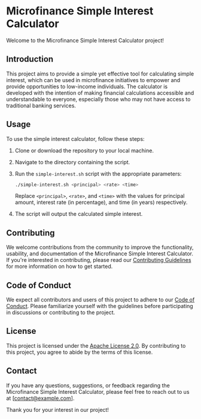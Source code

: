 # Microfinance Simple Interest Calculator

Welcome to the Microfinance Simple Interest Calculator project!

## Introduction

This project aims to provide a simple yet effective tool for calculating simple interest, which can be used in microfinance initiatives to empower and provide opportunities to low-income individuals. The calculator is developed with the intention of making financial calculations accessible and understandable to everyone, especially those who may not have access to traditional banking services.

## Usage

To use the simple interest calculator, follow these steps:

1. Clone or download the repository to your local machine.
2. Navigate to the directory containing the script.
3. Run the `simple-interest.sh` script with the appropriate parameters:
    ```bash
    ./simple-interest.sh <principal> <rate> <time>
    ```
   Replace `<principal>`, `<rate>`, and `<time>` with the values for principal amount, interest rate (in percentage), and time (in years) respectively.

4. The script will output the calculated simple interest.

## Contributing

We welcome contributions from the community to improve the functionality, usability, and documentation of the Microfinance Simple Interest Calculator. If you're interested in contributing, please read our [Contributing Guidelines](CONTRIBUTING.md) for more information on how to get started.

## Code of Conduct

We expect all contributors and users of this project to adhere to our [Code of Conduct](CODE_OF_CONDUCT.md). Please familiarize yourself with the guidelines before participating in discussions or contributing to the project.

## License

This project is licensed under the [Apache License 2.0](LICENSE). By contributing to this project, you agree to abide by the terms of this license.

## Contact

If you have any questions, suggestions, or feedback regarding the Microfinance Simple Interest Calculator, please feel free to reach out to us at [contact@example.com].

Thank you for your interest in our project!
